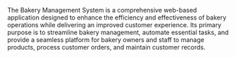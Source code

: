 The Bakery Management System is a comprehensive web-based application designed to enhance the efficiency and effectiveness of bakery operations while delivering an improved customer experience. Its primary purpose is to streamline bakery management, automate essential tasks, and provide a seamless platform for bakery owners and staff to manage products, process customer orders, and maintain customer records.  
